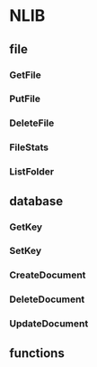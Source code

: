 # NLIB

## file

### GetFile
### PutFile
### DeleteFile
### FileStats
### ListFolder

## database

### GetKey
### SetKey
### CreateDocument
### DeleteDocument
### UpdateDocument

## functions
